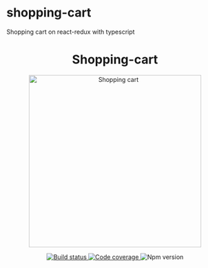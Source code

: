 # shopping-cart
Shopping cart on react-redux with typescript

<h1 align="center">Shopping-cart</h1>
<p align="center">
  <img alt="Shopping cart" width="400" src="https://github.com/devconcept/ng-shopping-cart/blob/master/src/cart.svg">
</p>
<p align="center">
  <a href="https://travis-ci.org/devconcept/ng-shopping-cart">
    <img alt="Build status" src="https://travis-ci.org/devconcept/ng-shopping-cart.svg?branch=master">
  </a>
  <a href="https://coveralls.io/github/devconcept/ng-shopping-cart?branch=master">
    <img alt="Code coverage" src="https://coveralls.io/repos/github/devconcept/ng-shopping-cart/badge.svg?branch=master">
  </a> 
  <img alt="Npm version" src="https://img.shields.io/npm/v/ng-shopping-cart.svg">
</p>
